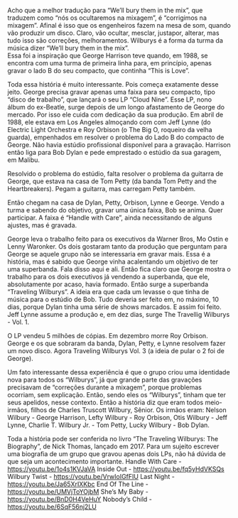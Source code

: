 Acho que a melhor tradução para  “We’ll bury them in the mix”,  que traduzem como  “nós os ocultaremos na mixagem”, é “corrigimos na mixagem”. Afinal é isso que os engenheiros fazem na mesa de som, quando vão produzir um disco. Claro, vão ocultar, mesclar, justapor, alterar, mas tudo isso são correções, melhoramentos.  Wilburys é a forma da turma da música dizer “We’ll bury them in the mix”.  
Essa foi a inspiração que George Harrison teve quando, em 1988, se encontra com uma turma de primeira linha para, em princípio, apenas gravar o lado B do seu compacto, que continha “This is Love”. 

Toda essa história é muito interessante. Pois começa exatamente desse jeito. George precisa gravar apenas uma faixa para seu compacto, tipo “disco de trabalho”, que lançará o seu LP “Cloud Nine”. Esse LP, nono álbum do ex-Beatle, surge depois de um longo afastamento de George do mercado. Por isso ele cuida com dedicação da sua produção.  Em abril de 1988, ele  estava em Los Angeles almoçando com  com Jeff Lynne (do  Electric Light Orchestra e Roy Orbison (o The Big O, roqueiro da velha guarda), empenhados em resolver o problema do Lado B do compacto de George. Não havia estúdio profissional disponível para a gravação.  Harrison então liga para Bob Dylan e pede emprestado o estúdio da sua garagem, em Malibu. 

Resolvido o problema do estúdio,  falta resolver o problema da guitarra de George, que estava na casa de Tom Petty (da banda Tom Petty and the Heartbreakers). Pegam a guitarra, mas carregam Petty também. 

Então chegam na casa de Dylan, Petty, Orbison, Lynne e George. Vendo a turma e sabendo do objetivo, gravar uma única faixa, Bob se anima. Quer participar. A faixa é “Handle with Care”, ainda necessitando de alguns ajustes, mas é gravada. 

George leva o trabalho feito para os executivos da  Warner Bros, Mo Ostin e Lenny Waronker. Os dois gostaram tanto da produção que perguntam para George se aquele grupo não se interessaria em gravar mais. Essa é a história, mas é sabido que George vinha acalentando um objetivo de ter uma superbanda. Fala disso aqui e ali. Então fica claro que George mostra o trabalho para os dois executivos já vendendo a superbanda, que ele, absolutamente por acaso, havia formado. 
Então surge  a superbanda “Traveling Wilburys”. A ideia era que cada um levasse o que tinha de música para o estúdio de Bob. Tudo deveria ser feito em, no máximo, 10 dias, porque Dylan tinha uma série de shows marcados. E assim foi feito.  Jeff Lynne assume a produção e, em dez dias, surge   The Travellig Wilburys - Vol. 1. 

O LP  vendeu 5 milhões de cópias. Em dezembro morre Roy Orbison. George e os que sobraram da banda, Dylan, Petty, e Lynne resolvem fazer um novo disco. Agora  Traveling Wilburys Vol. 3 (a ideia de pular o 2 foi de George).

Um fato interessante dessa experiência é que o grupo criou uma identidade nova para todos  os “Wilburys”,  já que grande parte das gravações precisavam de “correções durante a mixagem”,  porque problemas ocorriam, sem explicação. Então, sendo eles os “Wilburys”, tinham que ter seus apelidos, nesse contexto. Então a história diz que  eram todos  meio-irmãos, filhos de  Charles Truscott Wilbury, Sênior.  Os irmãos eram: Nelson Wilbury - George Harrison, Lefty Wilbury - Roy Orbison, Otis Wilbury - Jeff Lynne, Charlie T. Wilbury Jr. - Tom Petty, Lucky Wilbury - Bob Dylan. 

Toda a história  pode ser conferida no livro “The Traveling Wilburys: The Biography”, de Nick Thomas, lançado em 2017. Para um sujeito escrever uma biografia de um grupo que gravou apenas dois LPs, não há dúvida de que seja um acontecimento  importante.
Handle With Care -  https://youtu.be/1o4s1KVJaVA
 Inside Out  - https://youtu.be/fq5yHdVKSQs
 Wilbury Twist -  https://youtu.be/VrwIoIGfFIU
 Last Night -  https://youtu.be/Ja65XrIXKbc
 End Of The Line -  https://youtu.be/UMVjToYOjbM
 She’s My Baby -  https://youtu.be/BnD0H4VeHuY
 Nobody’s Child  -  https://youtu.be/6SqF56nj2LU